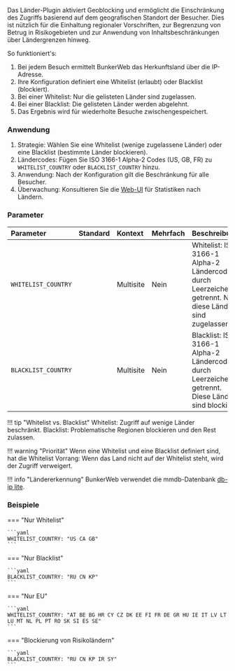 Das Länder-Plugin aktiviert Geoblocking und ermöglicht die Einschränkung des Zugriffs basierend auf dem geografischen Standort der Besucher. Dies ist nützlich für die Einhaltung regionaler Vorschriften, zur Begrenzung von Betrug in Risikogebieten und zur Anwendung von Inhaltsbeschränkungen über Ländergrenzen hinweg.

So funktioniert's:

1. Bei jedem Besuch ermittelt BunkerWeb das Herkunftsland über die IP-Adresse.
2. Ihre Konfiguration definiert eine Whitelist (erlaubt) oder Blacklist (blockiert).
3. Bei einer Whitelist: Nur die gelisteten Länder sind zugelassen.
4. Bei einer Blacklist: Die gelisteten Länder werden abgelehnt.
5. Das Ergebnis wird für wiederholte Besuche zwischengespeichert.

### Anwendung

1. Strategie: Wählen Sie eine Whitelist (wenige zugelassene Länder) oder eine Blacklist (bestimmte Länder blockieren).
2. Ländercodes: Fügen Sie ISO 3166-1 Alpha-2 Codes (US, GB, FR) zu `WHITELIST_COUNTRY` oder `BLACKLIST_COUNTRY` hinzu.
3. Anwendung: Nach der Konfiguration gilt die Beschränkung für alle Besucher.
4. Überwachung: Konsultieren Sie die [Web-UI](web-ui.md) für Statistiken nach Ländern.

### Parameter

| Parameter           | Standard | Kontext   | Mehrfach | Beschreibung                                                                                             |
| :------------------ | :------- | :-------- | :------- | :------------------------------------------------------------------------------------------------------- |
| `WHITELIST_COUNTRY` |          | Multisite | Nein     | Whitelist: ISO 3166-1 Alpha-2 Ländercodes, durch Leerzeichen getrennt. Nur diese Länder sind zugelassen. |
| `BLACKLIST_COUNTRY` |          | Multisite | Nein     | Blacklist: ISO 3166-1 Alpha-2 Ländercodes, durch Leerzeichen getrennt. Diese Länder sind blockiert.      |

!!! tip "Whitelist vs. Blacklist"
    Whitelist: Zugriff auf wenige Länder beschränkt. Blacklist: Problematische Regionen blockieren und den Rest zulassen.

!!! warning "Priorität"
    Wenn eine Whitelist und eine Blacklist definiert sind, hat die Whitelist Vorrang: Wenn das Land nicht auf der Whitelist steht, wird der Zugriff verweigert.

!!! info "Ländererkennung"
    BunkerWeb verwendet die mmdb-Datenbank [db-ip lite](https://db-ip.com/db/download/ip-to-country-lite).

### Beispiele

=== "Nur Whitelist"

    ```yaml
    WHITELIST_COUNTRY: "US CA GB"
    ```

=== "Nur Blacklist"

    ```yaml
    BLACKLIST_COUNTRY: "RU CN KP"
    ```

=== "Nur EU"

    ```yaml
    WHITELIST_COUNTRY: "AT BE BG HR CY CZ DK EE FI FR DE GR HU IE IT LV LT LU MT NL PL PT RO SK SI ES SE"
    ```

=== "Blockierung von Risikoländern"

    ```yaml
    BLACKLIST_COUNTRY: "RU CN KP IR SY"
    ```

